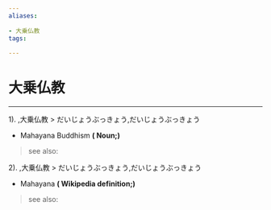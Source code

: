 ```yaml
---
aliases:
    
- 大乗仏教
tags:
    
---
```


# 大乗仏教
---
1).
,大乗仏教 > だいじょうぶっきょう,だいじょうぶっきょう

- Mahayana Buddhism
**( Noun;)**
> see also: 
            
2).
,大乗仏教 > だいじょうぶっきょう,だいじょうぶっきょう

- Mahayana
**( Wikipedia definition;)**
> see also: 
            